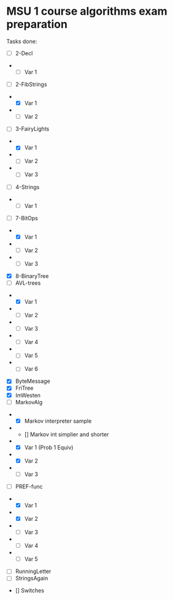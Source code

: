 # MSU 1 course algorithms exam preparation

Tasks done:
- [ ] 2-Decl
- - [ ] Var 1
- [ ] 2-FibStrings
- - [x] Var 1
- - [ ] Var 2
- [ ] 3-FairyLights
- - [x] Var 1
- - [ ] Var 2
- - [ ] Var 3
- [ ] 4-Strings
- - [ ] Var 1
- [ ] 7-BitOps
- - [x] Var 1
- - [ ] Var 2
- - [ ] Var 3
- [x] 8-BinaryTree
- [ ] AVL-trees
- - [x] Var 1
- - [ ] Var 2
- - [ ] Var 3
- - [ ] Var 4
- - [ ] Var 5
- - [ ] Var 6
- [x] ByteMessage
- [x] FriTree
- [x] ImWesten
- [ ] MarkovAlg
- - [x] Markov interpreter sample
- - [] Markov int simplier and shorter
- - [x] Var 1 (Prob 1 Equiv)
- - [x] Var 2
- - [ ] Var 3
- [ ] PREF-func
- - [x] Var 1
- - [x] Var 2
- - [ ] Var 3
- - [ ] Var 4
- - [ ] Var 5
- [ ] RunningLetter
- [ ] StringsAgain
- [] Switches
